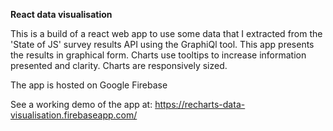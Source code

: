 **React data visualisation**

This is a build of a react web app to use some data that I extracted from the 'State of JS' survey results API using the GraphiQl tool. This app presents the results in graphical form. Charts use tooltips to increase information presented and clarity. Charts are responsively sized.

The app is hosted on Google Firebase

See a working demo of the app at: https://recharts-data-visualisation.firebaseapp.com/
